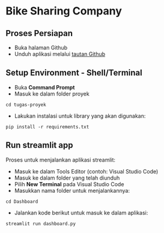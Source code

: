 # Bike Sharing Company

## Proses Persiapan
- Buka halaman Github
- Unduh aplikasi melalui [tautan Github](https://github.com/rahmahff/tugas-proyek)

## Setup Environment - Shell/Terminal
- Buka **Command Prompt**
- Masuk ke dalam folder proyek
```
cd tugas-proyek
```
- Lakukan instalasi untuk library yang akan digunakan:
```
pip install -r requirements.txt
```

## Run streamlit app
Proses untuk menjalankan aplikasi streamlit:
- Masuk ke dalam Tools Editor (contoh: Visual Studio Code)
- Masuk ke dalam folder yang telah diunduh
- Pilih **New Terminal** pada Visual Studio Code
- Masukkan nama folder untuk menjalankannya:
```
cd Dashboard
```
- Jalankan kode berikut untuk masuk ke dalam aplikasi:
```
streamlit run dashboard.py
```
